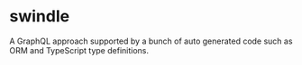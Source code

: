 # swindle

A GraphQL approach supported by a bunch of auto generated code such as ORM and TypeScript type definitions.
